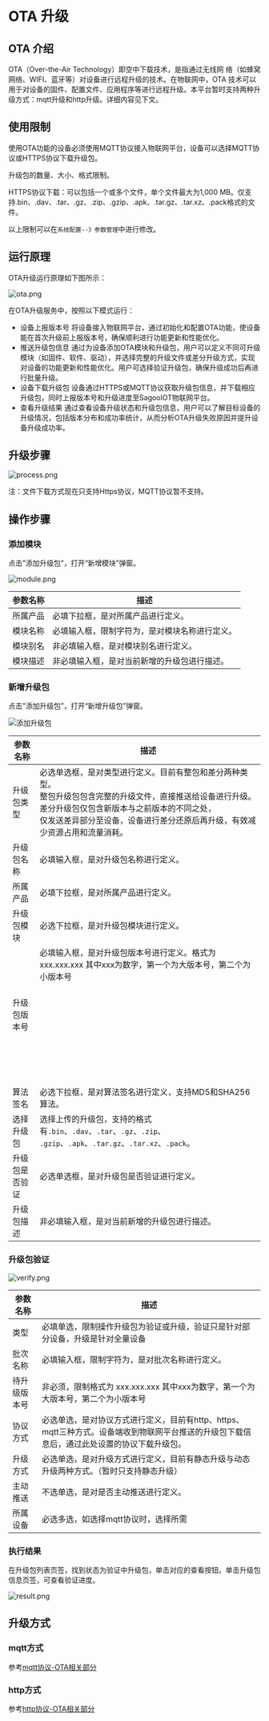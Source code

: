 # OTA 升级

## OTA 介绍

OTA（Over-the-Air Technology）即空中下载技术，是指通过无线网
络（如蜂窝网络、WIFI、蓝牙等）对设备进行远程升级的技术。在物联网中，OTA
技术可以用于对设备的固件、配置文件、应用程序等进行远程升级。本平台暂时支持两种升级方式：mqtt升级和http升级。详细内容见下文。


## 使用限制
使用OTA功能的设备必须使用MQTT协议接入物联网平台，设备可以选择MQTT协议或HTTPS协议下载升级包。

升级包的数量、大小、格式限制。

HTTPS协议下载：可以包括一个或多个文件，单个文件最大为1,000 MB。仅支持.bin、.dav、.tar、.gz、.zip、.gzip、.apk、.tar.gz、.tar.xz、.pack格式的文件。

以上限制可以在`系统配置--》参数管理`中进行修改。

## 运行原理

OTA升级运行原理如下图所示：

![ota.png](../../public/imgs/guide/operate/ota.png)

在OTA升级服务中，按照以下模式运行：

- 设备上报版本号 将设备接入物联网平台，通过初始化和配置OTA功能，使设备能在首次升级前上报版本号，确保顺利进行功能更新和性能优化。
- 推送升级包信息 通过为设备添加OTA模块和升级包，用户可以定义不同可升级模块（如固件、软件、驱动），并选择完整的升级文件或差分升级方式，实现对设备的功能更新和性能优化。用户可选择验证升级包，确保升级成功后再进行批量升级。
- 设备下载升级包 设备通过HTTPS或MQTT协议获取升级包信息，并下载相应升级包，同时上报版本号和升级进度至SagooIOT物联网平台。
- 查看升级结果 通过查看设备升级状态和升级包信息，用户可以了解目标设备的升级情况，包括版本分布和成功率统计，从而分析OTA升级失败原因并提升设备升级成功率。

## 升级步骤

![process.png](../../public/imgs/guide/operate/process.png)

注：文件下载方式现在只支持Https协议，MQTT协议暂不支持。

## 操作步骤

### **添加模块**

点击"添加升级包”，打开“新增模块”弹窗。

![module.png](../../public/imgs/guide/operate/module.png)

| 参数名称 | 描述                                           |
| -------- | ---------------------------------------------- |
| 所属产品 | 必填下拉框，是对所属产品进行定义。             |
| 模块名称 | 必填输入框，限制字符为，是对模块名称进行定义。 |
| 模块别名 | 非必填输入框，是对模块别名进行定义。           |
| 模块描述 | 非必填输入框，是对当前新增的升级包进行描述。   |

### **新增升级包**

点击"添加升级包”，打开“新增升级包”弹窗。

![添加升级包](../../public/imgs/guide/operate/add.png)


| 参数名称       | 描述                                                                                                                                                                                                      |
| -------------- |---------------------------------------------------------------------------------------------------------------------------------------------------------------------------------------------------------|
| 升级包类型     | 必选单选框，是对类型进行定义。目前有整包和差分两种类型。<br />整包升级包包含完整的升级文件，直接推送给设备进行升级。<br />差分升级包仅包含新版本与之前版本的不同之处，<br/>仅发送差异部分至设备，设备进行差分还原后再升级，有效减少资源占用和流量消耗。                                                                    |
| 升级包名称     | 必填输入框，是对升级包名称进行定义。                                                                                                                                                                                      |
| 所属产品       | 必填下拉框，是对所属产品进行定义。                                                                                                                                                                                       |
| 升级包模块     | 必选下拉框，是对升级包模块进行定义。                                                                                                                                                                                      |
| 升级包版本号   | 必填输入框，是对升级包版本号进行定义。格式为 xxx.xxx.xxx 其中xxx为数字，第一个为大版本号，第二个为小版本号                                           <br/> <br/>    <br/> <br/>   <br/> <br/>    <br/> <br/>   <br/>      <br/>                <br/> |
| 算法签名       | 必选下拉框，是对算法签名进行定义，支持MD5和SHA256算法。                                                                                                                                                                        |
| 选择升级包     | 选择上传的升级包，支持的格式有`.bin`、`.dav`、`.tar`、`.gz`、`.zip`、<br/>`.gzip`、`.apk`、`.tar.gz`、`.tar.xz`、`.pack`。                                                                                                       |
| 升级包是否验证 | 必选单选框，是对升级包是否验证进行定义。                                                                                                                                                                                    |
| 升级包描述     | 非必填输入框，是对当前新增的升级包进行描述。                                                                                                                                                                                  |


### **升级包验证**

![verify.png](../../public/imgs/guide/operate/verify.png)

| 参数名称     | 描述                                                                           |
| ------------ |------------------------------------------------------------------------------|
| 类型         | 必填单选，限制操作升级包为验证或升级，验证只是针对部分设备，升级是针对全量设备                                      |
| 批次名称     | 必填输入框，限制字符为，是对批次名称进行定义。                                                      |
| 待升级版本号 | 非必须，限制格式为 xxx.xxx.xxx 其中xxx为数字，第一个为大版本号，第二个为小版本号                             |
| 协议方式     | 必选单选，是对协议方式进行定义，目前有http、https、mqtt三种方式。设备端收到物联网平台推送的升级包下载信息后，通过此处设置的协议下载升级包。 |
| 升级方式     | 必选单选，是对升级方式进行定义，目前有静态升级与动态升级两种方式。（暂时只支持静态升级）                                 |
| 主动推送     | 不选单选，是对是否主动推送进行定义。                                                           |
| 所属设备     | 必选多选，如选择mqtt协议时，选择所需                                                         |

### 执行结果

在升级包列表页签，找到状态为验证中升级包，单击对应的查看按钮。单击升级包信息页签，可查看验证进度。

![result.png](../../public/imgs/guide/operate/result.png)



## 升级方式

### mqtt方式

参考[mqtt协议-OTA相关部分](/develop/protocol/mqtt.md)

### http方式


参考[http协议-OTA相关部分](/develop/protocol/http.md)

